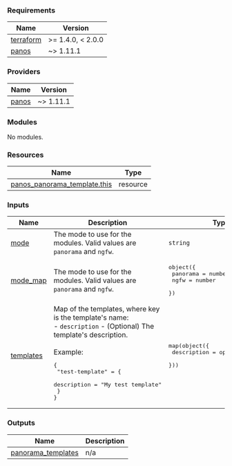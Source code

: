 <!-- BEGINNING OF PRE-COMMIT-TERRAFORM DOCS HOOK -->
### Requirements

| Name | Version |
|------|---------|
| <a name="requirement_terraform"></a> [terraform](#requirement\_terraform) | >= 1.4.0, < 2.0.0 |
| <a name="requirement_panos"></a> [panos](#requirement\_panos) | ~> 1.11.1 |

### Providers

| Name | Version |
|------|---------|
| <a name="provider_panos"></a> [panos](#provider\_panos) | ~> 1.11.1 |

### Modules

No modules.

### Resources

| Name | Type |
|------|------|
| [panos_panorama_template.this](https://registry.terraform.io/providers/PaloAltoNetworks/panos/latest/docs/resources/panorama_template) | resource |

### Inputs

| Name | Description | Type | Default | Required |
|------|-------------|------|---------|:--------:|
| <a name="input_mode"></a> [mode](#input\_mode) | The mode to use for the modules. Valid values are `panorama` and `ngfw`. | `string` | n/a | yes |
| <a name="input_mode_map"></a> [mode\_map](#input\_mode\_map) | The mode to use for the modules. Valid values are `panorama` and `ngfw`. | <pre>object({<br>    panorama = number<br>    ngfw     = number<br>  })</pre> | <pre>{<br>  "ngfw": 1,<br>  "panorama": 0<br>}</pre> | no |
| <a name="input_templates"></a> [templates](#input\_templates) | Map of the templates, where key is the template's name:<br>- `description` - (Optional) The template's description.<br><br>Example:<pre>{<br>  "test-template" = {<br>    description = "My test template"<br>  }<br>}</pre> | <pre>map(object({<br>    description = optional(string)<br>  }))</pre> | `{}` | no |

### Outputs

| Name | Description |
|------|-------------|
| <a name="output_panorama_templates"></a> [panorama\_templates](#output\_panorama\_templates) | n/a |
<!-- END OF PRE-COMMIT-TERRAFORM DOCS HOOK -->
